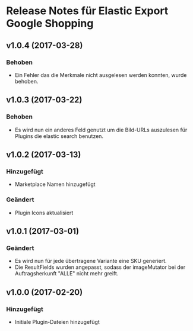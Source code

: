 # Release Notes für Elastic Export Google Shopping

## v1.0.4 (2017-03-28)

### Behoben
- Ein Fehler das die Merkmale nicht ausgelesen werden konnten, wurde behoben.

## v1.0.3 (2017-03-22)

### Behoben
- Es wird nun ein anderes Feld genutzt um die Bild-URLs auszulesen für Plugins die elastic search benutzen.

## v1.0.2 (2017-03-13)

### Hinzugefügt
- Marketplace Namen hinzugefügt

### Geändert
- Plugin Icons aktualisiert

## v1.0.1 (2017-03-01)

### Geändert
- Es wird nun für jede übertragene Variante eine SKU generiert.
- Die ResultFields wurden angepasst, sodass der imageMutator bei der Auftragsherkunft "ALLE" nicht mehr greift.

## v1.0.0 (2017-02-20)

### Hinzugefügt
- Initiale Plugin-Dateien hinzugefügt